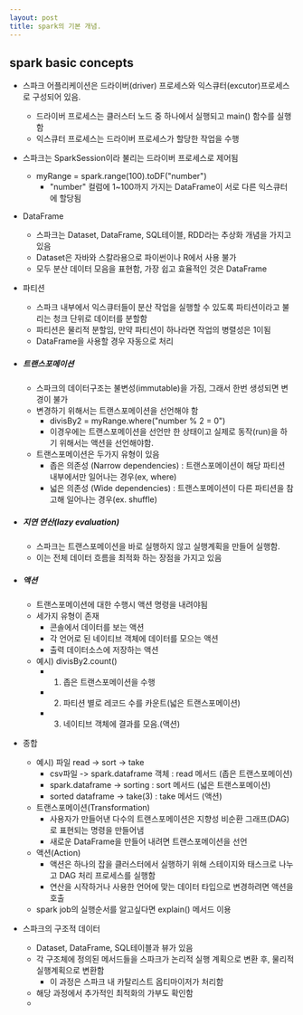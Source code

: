 ```yaml
---
layout: post
title: spark의 기본 개념.
---
```

## spark basic concepts

- 스파크 어플리케이션은 드라이버(driver) 프로세스와 익스큐터(excutor)프로세스로 구성되어 있음.
    - 드라이버 프로세스는 클러스터 노드 중 하나에서 실행되고 main() 함수를 실행함
    - 익스큐터 프로세스는 드라이버 프로세스가 할당한 작업을 수행

- 스파크는 SparkSession이라 불리는 드라이버 프로세스로 제어됨
    - myRange = spark.range(100).toDF("number")
        - "number" 컬럼에 1~100까지 가지는 DataFrame이 서로 다른 익스큐터에 할당됨

- DataFrame
    - 스파크는 Dataset, DataFrame, SQL테이블, RDD라는 추상화 개념을 가지고 있음
    - Dataset은 자바와 스칼라용으로 파이썬이나 R에서 사용 불가 
    - 모두 분산 데이터 모음을 표현함, 가장 쉽고 효율적인 것은 DataFrame

- 파티션
    - 스파크 내부에서 익스큐터들이 분산 작업을 실행할 수 있도록 파티션이라고 불리는 청크 단위로 데이터를 분할함
    - 파티션은 물리적 분할임, 만약 파티션이 하나라면 작업의 병렬성은 1이됨
    - DataFrame을 사용할 경우 자동으로 처리

- ##### 트랜스포메이션
    - 스파크의 데이터구조는 불변성(immutable)을 가짐, 그래서 한번 생성되면 변경이 불가
    - 변경하기 위해서는 트랜스포메이션을 선언해야 함
        - divisBy2 = myRange.where("number % 2 = 0")
        - 이경우에는 트랜스포메이션을 선언만 한 상태이고 실제로 동작(run)을 하기 위해서는 액션을 선언해야함.
    - 트랜스포메이션은 두가지 유형이 있음
        - 좁은 의존성 (Narrow dependencies) : 트랜스포메이션이 해당 파티션 내부에서만 일어나는 경우(ex, where)
        - 넓은 의존성 (Wide dependencies) :  트랜스포메이션이 다른 파티션을 참고해 일어나는 경우(ex. shuffle)

- ##### 지연 연산(lazy evaluation)
    - 스파크는 트랜스포메이션을 바로 실행하지 않고 실행계획을 만들어 실행함.
    - 이는 전체 데이터 흐름을 최적화 하는 장점을 가지고 있음

- ##### 액션
    - 트랜스포메이션에 대한 수행시 액션 명령을 내려야됨
    - 세가지 유형이 존재
        - 콘솔에서 데이터를 보는 액션
        - 각 언어로 된 네이티브 객체에 데이터를 모으는 액션
        - 출력 데이터소스에 저장하는 액션
    - 예시) divisBy2.count()
        - 1. 좁은 트랜스포메이션을 수행
        - 2. 파티션 별로 레코드 수를 카운트(넓은 트랜스포메이션)
        - 3. 네이티브 객체에 결과를 모음.(액션)
- 종합
    - 예시) 파일 read -> sort -> take
        - csv파일 -> spark.dataframe 객체 : read 메서드 (좁은 트랜스포메이션)
        - spark.dataframe -> sorting : sort 메서드 (넓은 트랜스포메이션)
        - sorted dataframe -> take(3) : take 메서드 (액션)
    - 트랜스포메이션(Transformation)
        - 사용자가 만들어낸 다수의 트랜스포메이션은 지향성 비순환 그래프(DAG)로 표현되는 명령을 만들어냄
        - 새로운 DataFrame을 만들어 내려면 트랜스포메이션을 선언 
    - 액션(Action)
        - 액션은 하나의 잡을 클러스터에서 실행하기 위해 스테이지와 태스크로 나누고 DAG 처리 프로세스를 실행함
        - 연산을 시작하거나 사용한 언어에 맞는 데이터 타입으로 변경하려면 액션을 호출
    - spark job의 실행순서를 알고싶다면 explain() 메서드 이용

- 스파크의 구조적 데이터
    - Dataset, DataFrame, SQL테이블과 뷰가 있음
    - 각 구조체에 정의된 메서드들을 스파크가 논리적 실행 계획으로 변환 후, 물리적 실행계획으로 변환함
        - 이 과정은 스파크 내 카탈리스트 옵티마이저가 처리함
    - 해당 과정에서 추가적인 최적화의 가부도 확인함
    - 